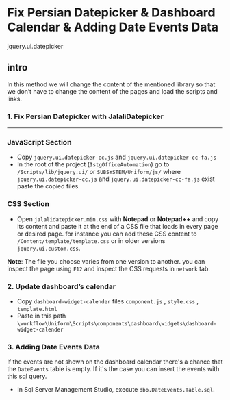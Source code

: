 # Fix Persian Datepicker & Dashboard Calendar & Adding Date Events Data

jquery.ui.datepicker

## intro

In this method we will change the content of the mentioned library so that we don’t have to change the content of the pages and load the scripts and links.

### 1. Fix Persian Datepicker with JalaliDatepicker

---

### JavaScript Section

- Copy `jquery.ui.datepicker-cc.js` and `jquery.ui.datepicker-cc-fa.js`
- In the root of the project (`IstgOfficeAutomation`) go to `/Scripts/lib/jquery.ui/` or `SUBSYSTEM/Uniform/js/` where `jquery.ui.datepicker-cc.js` and `jquery.ui.datepicker-cc-fa.js` exist paste the copied files.

### CSS Section

- Open `jalalidatepicker.min.css` with **Notepad** or **Notepad++** and copy its content and paste it at the end of a CSS file that loads in every page or desired page. for instance you can add these CSS content to `/Content/template/template.css` or in older versions `jquery.ui.custom.css`.

**Note**: The file you choose varies from one version to another. you can inspect the page using `F12` and inspect the CSS requests in `network` tab.

### 2. Update dashboard’s calendar

- Copy `dashboard-widget-calender` files `component.js` , `style.css` , `template.html`
- Paste in this path `\workflow\Uniform\Scripts\components\dashboard\widgets\dashboard-widget-calender`

### 3. Adding Date Events Data
If the events are not shown on the dashboard calendar there's a chance that the `DateEvents` table is empty.
If it's the case you can insert the events with this sql query.

- In Sql Server Management Studio, execute `dbo.DateEvents.Table.sql`.

